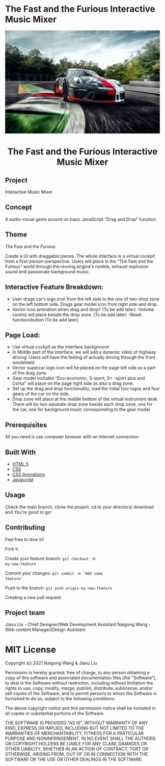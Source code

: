 # The Fast and the Furious Interactive Music Mixer

<p align="center">
  <a href= "https://github.com/shaunwng/Wang_NG_Liu_JX_Interactive_Music_Mixer.git">
	<img src="images/readme1.jpg" alt="readme cover">
  </a>
  <h1 align="center">The Fast and the Furious Interactive Music Mixer</h1>
</p>

## Project 
Interactive Music Mixer

## Concept 
A audio-visual game around on basic JavaScript “Drag and Drop” function. 

## Theme  
The Fast and the Furious

Create a UI with draggable pieces. The whole interface is a virtual cockpit from a first-person-perspective. Users will place in the “The Fast and the Furious” world through the revving engine's rumble, exhaust explosion sound and passionate background music.


## Interactive Feature Breakdown:

-    User drags car’s logo icon from the left side to the one of two-drop zone on the left bottom side. Drags gear model icon from right side and drop.
-    Vector icon animation when drag and drop? (To be add later)
-Volume control will place beside the drop zone. (To be add later)
-Reset function/button (To be add later)


## Page Load: 

- Use virtual cockpit as the interface background
- In Middle part of the interface, we will add a dynamic video of highway driving. Users will have the feeling of actually driving through the front windshield. 
- Vector supercar logo icon will be placed on the page left side as a part of the drag zone.
- Gear model includes “Eco-economic, S-sport, S+ -sport plus and Corsa” will place on the page right side as also a drag zone.  
- Set up the drag and drop functionality, load the initial four logos and four gears of the car on the side.
- Drop zone will place at the middle bottom of the virtual instrument desk. There will be two separate drop zone beside each drop zone, one for the car, one for background music corresponding to the gear model. 



## Prerequisites
All you need is use computer browser with an Internet connection.

## Built With

* [HTML 5](https://www.w3.org/TR/2008/WD-html5-20080122/)
* [CSS](https://www.w3.org/Style/CSS/Overview.en.html)
* [CSS Animations](https://developer.mozilla.org/en-US/docs/Web/CSS/CSS_Animations)
* [Javascript](https://www.w3schools.com/js/DEFAULT.asp)

## Usage
Check the main branch, clone the project, cd to your directory/ download and You're good to go!

## Contributing
Feel free to dive in!

Fork it.

Create your feature branch: <code>git checkout -b my-new-feature</code>

Commit your changes: <code>git commit -m 'Add some feature'</code>

Push to the branch: <code>git push origin my-new-feature</code>

Creating a new pull request.

## Project team
Jiaxu Liu - Chief Designer/Web Development Assistant
Naigong Wang - Web content Manager/Design Assistant

# MIT License

Copyright (c) 2021 Naigong Wang & Jiaxu Liu

Permission is hereby granted, free of charge, to any person obtaining a copy
of this software and associated documentation files (the "Software"), to deal
in the Software without restriction, including without limitation the rights
to use, copy, modify, merge, publish, distribute, sublicense, and/or sell
copies of the Software, and to permit persons to whom the Software is
furnished to do so, subject to the following conditions:

The above copyright notice and this permission notice shall be included in all
copies or substantial portions of the Software.

THE SOFTWARE IS PROVIDED "AS IS", WITHOUT WARRANTY OF ANY KIND, EXPRESS OR
IMPLIED, INCLUDING BUT NOT LIMITED TO THE WARRANTIES OF MERCHANTABILITY,
FITNESS FOR A PARTICULAR PURPOSE AND NONINFRINGEMENT. IN NO EVENT SHALL THE
AUTHORS OR COPYRIGHT HOLDERS BE LIABLE FOR ANY CLAIM, DAMAGES OR OTHER
LIABILITY, WHETHER IN AN ACTION OF CONTRACT, TORT OR OTHERWISE, ARISING FROM,
OUT OF OR IN CONNECTION WITH THE SOFTWARE OR THE USE OR OTHER DEALINGS IN THE
SOFTWARE.